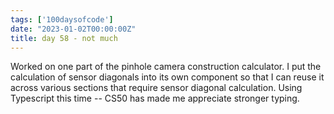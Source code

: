 ```yaml
---
tags: ['100daysofcode']
date: "2023-01-02T00:00:00Z"
title: day 58 - not much
---
```

Worked on one part of the pinhole camera construction calculator. I put the calculation of sensor diagonals into its own component so that I can reuse it across various sections that require sensor diagonal calculation. Using Typescript this time -- CS50 has made me appreciate stronger typing.
